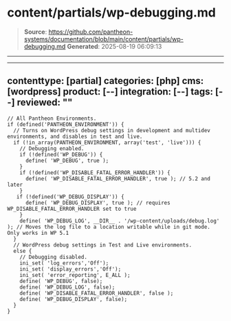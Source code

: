 # content/partials/wp-debugging.md

> **Source**: https://github.com/pantheon-systems/documentation/blob/main/content/partials/wp-debugging.md
> **Generated**: 2025-08-19 06:09:13

---

---
contenttype: [partial]
categories: [php]
cms: [wordpress]
product: [--]
integration: [--]
tags: [--]
reviewed: ""
---

```php:title=wp-config.php
// All Pantheon Environments.
if (defined('PANTHEON_ENVIRONMENT')) {
  // Turns on WordPress debug settings in development and multidev environments, and disables in test and live.
  if (!in_array(PANTHEON_ENVIRONMENT, array('test', 'live'))) {
    // Debugging enabled.
    if (!defined('WP_DEBUG')) {
      define( 'WP_DEBUG', true );
    }
    if (!defined('WP_DISABLE_FATAL_ERROR_HANDLER')) {
      define( 'WP_DISABLE_FATAL_ERROR_HANDLER', true ); // 5.2 and later
    }
   if (!defined('WP_DEBUG_DISPLAY')) {
      define( 'WP_DEBUG_DISPLAY', true ); // requires WP_DISABLE_FATAL_ERROR_HANDLER set to true
    }
    define( 'WP_DEBUG_LOG', __DIR__ . '/wp-content/uploads/debug.log' ); // Moves the log file to a location writable while in git mode. Only works in WP 5.1
  }
  // WordPress debug settings in Test and Live environments.
  else {
    // Debugging disabled.
    ini_set( 'log_errors','Off');
    ini_set( 'display_errors','Off');
    ini_set( 'error_reporting', E_ALL );
    define( 'WP_DEBUG', false);
    define( 'WP_DEBUG_LOG', false);
    define( 'WP_DISABLE_FATAL_ERROR_HANDLER', false );
    define( 'WP_DEBUG_DISPLAY', false);
  }
}
```

